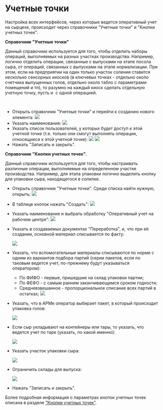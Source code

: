**Учетные точки**
=================

Настройка всех интерфейсов, через которые ведется оперативный учет на
сырцехе, происходит через справочники "Учетные точки" и "Кнопки учетных
точек".


**Справочник "Учетные точки"** 

Данный справочник используется для того,
чтобы отделить наборы операций, выполняемых на разных участках
производства. Например, логично отделить операции, связанные с выпусками
на этапе посола сыра, от операций, связанных с выпусками на этапе
нормализации. При этом, если на предприятии на один только участок
соления ставится несколько сенсорных киосков (в ключевых точках -
отдельно около счетчика выпущенных голов, отдельно около табло с
параметрами помещений и тп), то разумно на каждый киоск сделать
отдельную учетную точку, пусть и  с одной операцией.
 

 

-   Открыть справочник "Учетные точки" и перейти к созданию нового
    элемента:
    ![](AccountPoints.assets/drex_uchetnye_tochki_4_custom.png)
     
-   Указать наименование:
    ![](AccountPoints.assets/drex_uchetnye_tochki_4_custom_2.png)
     
-   Указать список пользователей, у которых будет доступ к этой учетной
    точке (т.е. только они смогут выполнять операции, относящиеся к этой
    учетной точке):
    ![](AccountPoints.assets/drex_uchetnye_tochki_4_custom_3.png)
    ![](AccountPoints.assets/drex_uchetnye_tochki_4_custom_4.png)
     
-   Нажать "Записать и закрыть".

**Справочник "Кнопки учетных точек".**  

Данный справочник используется для того, чтобы настраивать различные операции,
выполняемые на определенном участке производства. Например, для
этапа упаковки логично выделить кнопку для упаковки сыра,
находящегося в солилке.

-   Открыть справочник "Учетные точки". Среди списка найти нужную,
    открыть:
    ![](AccountPoints.assets/drex_uchetnye_tochki_4_custom.png)
     
-   В таблице кнопок нажать "Создать":
    ![](AccountPoints.assets/drex_uchetnye_tochki_4_custom_5.png)
     
-   Указать наименование и выбрать обработку "Оперативный учет на
    рабочем центре":
    ![](AccountPoints.assets/drex_uchetnye_tochki_4_custom_6.png)
     
-   Указать в создаваемых документах "Переработка", и, что при её
    создании, основной материал списывается по факту:

    ![](AccountPoints.assets/drex_uchetnye_tochki_4_custom_7.png)


-   Указать, что вспомогательные материалы списываются по норме с одним
    из вариантов подбора партий (серии пакетов, если по таковым ведется
    учет, по-прежнему будут указываться оператором):
    -   По ФИФО - первые, пришедшие на склад упаковки партии;
    -   По ФЕФО - с самым ранним заканчивающимся сроком годности;
    -   Средневзвешанное - пропорциональное списание всех партий в остатках;
    ![](AccountPoints.assets/drex_uchetnye_tochki_4_custom_8.png)


-   Указать, что в АРМе оператор выбирает пакет, в который происходит упаковка голов:

    ![](AccountPoints.assets/drex_uchetnye_tochki_4_custom_9.png)


-   Если сыр укладывают на контейнеры или тары, то указать, что ведется учет по таре (указать, по какой именно):

    ![](AccountPoints.assets/drex_uchetnye_tochki_4_custom_10.png)


-   Указать участок упаковки сыра:

    ![](AccountPoints.assets/drex_uchetnye_tochki_4_custom_11.png)

    
-   Ограничить склады для выпуска:

    ![](AccountPoints.assets/drex_uchetnye_tochki_4_custom_12.png)


-   Нажать "Записать и закрыть".

Более подробная информация о параметрах кнопок учетных точек описана в
разделе ["Кнопки учетных точек"](../../../../CommonInformation/Handbooks/ButtonOfAccountPoint/readme.md).